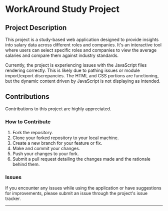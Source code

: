 # WorkAround Study Project

## Project Description

This project is a study-based web application designed to provide insights into salary data across different roles and companies. It's an interactive tool where users can select specific roles and companies to view the average salaries and compare them against industry standards.

Currently, the project is experiencing issues with the JavaScript files rendering correctly. This is likely due to pathing issues or module import/export discrepancies. 
The HTML and CSS portions are functioning, but the dynamic content driven by JavaScript is not displaying as intended.

## Contributions

Contributions to this project are highly appreciated. 

### How to Contribute
1. Fork the repository.
2. Clone your forked repository to your local machine.
3. Create a new branch for your feature or fix.
4. Make and commit your changes.
5. Push your changes to your fork.
6. Submit a pull request detailing the changes made and the rationale behind them.


### Issues

If you encounter any issues while using the application or have suggestions for improvements, please submit an issue through the project's issue tracker.

---

